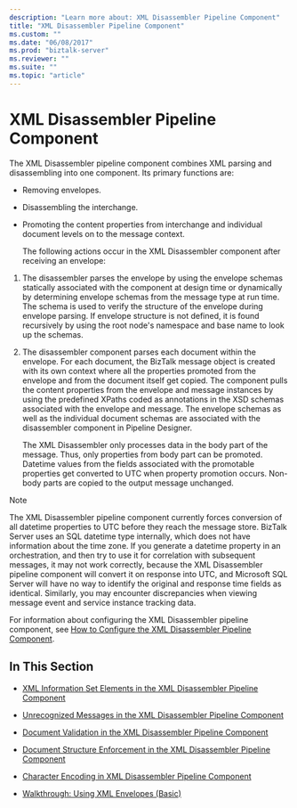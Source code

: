 ```yaml
---
description: "Learn more about: XML Disassembler Pipeline Component"
title: "XML Disassembler Pipeline Component"
ms.custom: ""
ms.date: "06/08/2017"
ms.prod: "biztalk-server"
ms.reviewer: ""
ms.suite: ""
ms.topic: "article"
---
```

# XML Disassembler Pipeline Component
The XML Disassembler pipeline component combines XML parsing and disassembling into one component. Its primary functions are:  
  
- Removing envelopes.  
  
- Disassembling the interchange.  
  
- Promoting the content properties from interchange and individual document levels on to the message context.  
  
  The following actions occur in the XML Disassembler component after receiving an envelope:  
  
1. The disassembler parses the envelope by using the envelope schemas statically associated with the component at design time or dynamically by determining envelope schemas from the message type at run time. The schema is used to verify the structure of the envelope during envelope parsing. If envelope structure is not defined, it is found recursively by using the root node's namespace and base name to look up the schemas.  
  
2. The disassembler component parses each document within the envelope. For each document, the BizTalk message object is created with its own context where all the properties promoted from the envelope and from the document itself get copied. The component pulls the content properties from the envelope and message instances by using the predefined XPaths coded as annotations in the XSD schemas associated with the envelope and message. The envelope schemas as well as the individual document schemas are associated with the disassembler component in Pipeline Designer.  
  
   The XML Disassembler only processes data in the body part of the message. Thus, only properties from body part can be promoted. Datetime values from the fields associated with the promotable properties get converted to UTC when property promotion occurs. Non-body parts are copied to the output message unchanged.  
  
> [!NOTE]
>  The XML Disassembler pipeline component currently forces conversion of all datetime properties to UTC before they reach the message store. BizTalk Server uses an SQL datetime type internally, which does not have information about the time zone. If you generate a datetime property in an orchestration, and then try to use it for correlation with subsequent messages, it may not work correctly, because the XML Disassembler pipeline component will convert it on response into UTC, and Microsoft SQL Server will have no way to identify the original and response time fields as identical. Similarly, you may encounter discrepancies when viewing message event and service instance tracking data.  
  
 For information about configuring the XML Disassembler pipeline component, see [How to Configure the XML Disassembler Pipeline Component](../core/how-to-configure-the-xml-disassembler-pipeline-component.md).  
  
## In This Section  
  
-   [XML Information Set Elements in the XML Disassembler Pipeline Component](../core/xml-information-set-elements-in-the-xml-disassembler-pipeline-component.md)  
  
-   [Unrecognized Messages in the XML Disassembler Pipeline Component](../core/unrecognized-messages-in-the-xml-disassembler-pipeline-component.md)  
  
-   [Document Validation in the XML Disassembler Pipeline Component](../core/document-validation-in-the-xml-disassembler-pipeline-component.md)  
  
-   [Document Structure Enforcement in the XML Disassembler Pipeline Component](../core/document-structure-enforcement-in-the-xml-disassembler-pipeline-component.md)  
  
-   [Character Encoding in XML Disassembler Pipeline Component](../core/character-encoding-in-xml-disassembler-pipeline-component.md)  
  
-   [Walkthrough: Using XML Envelopes (Basic)](../core/walkthrough-using-xml-envelopes-basic.md)
